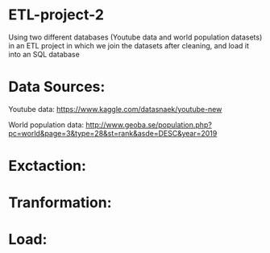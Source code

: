 # ETL-project-2
Using two different databases (Youtube data and world population datasets) in an ETL project in which we join the datasets after cleaning, and load it into an SQL database

# Data Sources:

Youtube data: https://www.kaggle.com/datasnaek/youtube-new 

World population data: http://www.geoba.se/population.php?pc=world&page=3&type=28&st=rank&asde=DESC&year=2019 

# Exctaction:




# Tranformation:




# Load:









